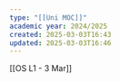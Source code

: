 ```yaml
---
type: "[[Uni MOC]]"
academic year: 2024/2025
created: 2025-03-03T16:43
updated: 2025-03-03T16:46
---
```

[[OS L1 - 3 Mar]]